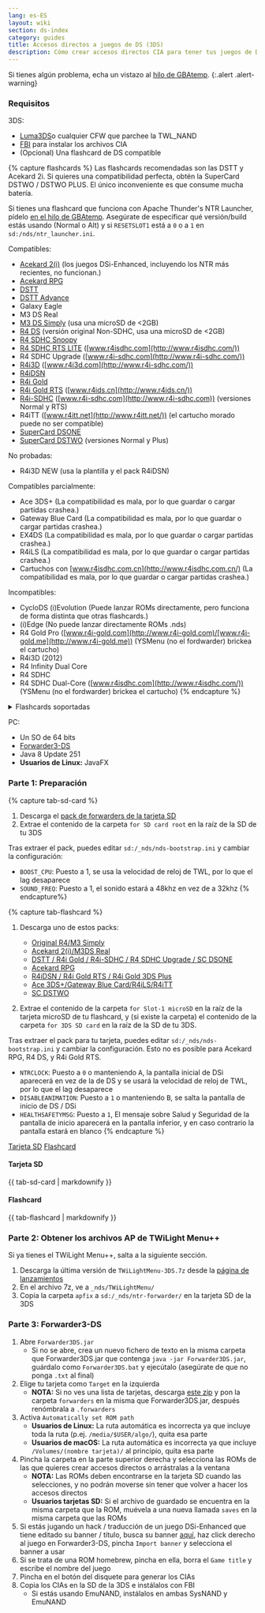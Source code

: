 ```yaml
---
lang: es-ES
layout: wiki
section: ds-index
category: guides
title: Accesos directos a juegos de DS (3DS)
description: Cómo crear accesos directos CIA para tener tus juegos de DS en el menú principal de 3DS
---
```


Si tienes algún problema, echa un vistazo al [hilo de GBAtemp](https://gbatemp.net/threads/nds-forwarder-cias-for-your-home-menu.426174/).
{:.alert .alert-warning}

### Requisitos

3DS:
- [Luma3DS](https://github.com/lumateam/luma3ds/releases)o cualquier CFW que parchee la TWL_NAND
- [FBI](https://github.com/Steveice10/FBI/releases) para instalar los archivos CIA
- (Opcional) Una flashcard de DS compatible

{% capture flashcards %}
Las flashcards recomendadas son las DSTT y Acekard 2i. Si quieres una compatibilidad perfecta, obtén la SuperCard DSTWO / DSTWO PLUS. El único inconveniente es que consume mucha batería.

Si tienes una flashcard que funciona con Apache Thunder's NTR Launcher, pídelo [en el hilo de GBAtemp](https://gbatemp.net/threads/nds-forwarder-cias-for-your-home-menu.426174/). Asegúrate de especificar qué versión/build estás usando (Normal o Alt) y si `RESETSLOT1` está a `0` o a `1` en `sd:/nds/ntr_launcher.ini`.

Compatibles:
- [Acekard 2(i)](http://www.nds-card.com/ProShow.asp?ProID=160) (los juegos DSi-Enhanced, incluyendo los NTR más recientes, no funcionan.)
- [Acekard RPG](http://wiki.gbatemp.net/wiki/Acekard_RPG)
- [DSTT](http://www.nds-card.com/ProShow.asp?ProID=157)
- [DSTT Advance](http://kaze-tado.way-nifty.com/moo/images/2008/11/19/200811202.jpg)
- Galaxy Eagle
- M3 DS Real
- [M3 DS Simply](https://farm2.static.flickr.com/1333/752793411_d91b182eb7.jpg) (usa una microSD de <2GB)
- [R4 DS](http://www.nds-card.com/ProShow.asp?ProID=141) (versión original Non-SDHC, usa una microSD de <2GB)
- [R4 SDHC Snoopy](http://www.nds-card.com/ProShow.asp?ProID=567)
- [R4 SDHC RTS LITE](http://www.nds-card.com/ProShow.asp?ProID=450) ([www.r4isdhc.com](http://www.r4isdhc.com/))
- R4 SDHC Upgrade ([www.r4i-sdhc.com](http://www.r4i-sdhc.com/))
- [R4i3D](http://www.3ds-cart.com/en/other-flashcarts/35-r4i3d-revolution-cart-for-3ds-dsi-dsl-ds.html) ([www.r4i3d.com](http://www.r4i-sdhc.com/))
- [R4iDSN](http://3ds-flashcard.com/home/28-r4idsn-3ds.html)
- [R4i Gold](http://www.nds-card.com/ProShow.asp?ProID=330)
- [R4i Gold RTS](http://www.nds-card.com/ProShow.asp?ProID=149) ([www.r4ids.cn](http://www.r4ids.cn/))
- [R4i-SDHC](http://www.nds-card.com/ProShow.asp?ProID=146) ([www.r4i-sdhc.com](http://www.r4i-sdhc.com)) (versiones Normal y RTS)
- R4iTT ([www.r4itt.net](http://www.r4itt.net/)) (el cartucho morado puede no ser compatible)
- [SuperCard DSONE](http://wiki.gbatemp.net/wiki/SuperCard_DSONEi)
- [SuperCard DSTWO](http://www.nds-card.com/ProShow.asp?ProID=135) (versiones Normal y Plus)

No probadas:
- R4i3D NEW (usa la plantilla y el pack R4iDSN)

Compatibles parcialmente:
- Ace 3DS+ (La compatibilidad es mala, por lo que guardar o cargar partidas crashea.)
- Gateway Blue Card (La compatibilidad es mala, por lo que guardar o cargar partidas crashea.)
- EX4DS (La compatibilidad es mala, por lo que guardar o cargar partidas crashea.)
- R4iLS (La compatibilidad es mala, por lo que guardar o cargar partidas crashea.)
- Cartuchos con [www.r4isdhc.com.cn](http://www.r4isdhc.com.cn/) (La compatibilidad es mala, por lo que guardar o cargar partidas crashea.)

Incompatibles:
- CycloDS (i)Evolution (Puede lanzar ROMs directamente, pero funciona de forma distinta que otras flashcards.)
- (i)Edge (No puede lanzar directamente ROMs .nds)
- R4 Gold Pro ([www.r4i-gold.com](http://www.r4i-gold.com)/[www.r4i-gold.me](http://www.r4i-gold.me)) (YSMenu (no el fordwarder) brickea el cartucho)
- R4i3D (2012)
- R4 Infinity Dual Core
- R4 SDHC
- R4 SDHC Dual-Core ([www.r4isdhc.com](http://www.r4isdhc.com/)) (YSMenu (no el fordwarder) brickea el cartucho)
{% endcapture %}

<details>
    <summary>Flashcards soportadas</summary>
    <div class="details-content">
        {{ flashcards | markdownify }}
    </div>
</details>

PC:
- Un SO de 64 bits
- [Forwarder3-DS](https://www.dropbox.com/s/b9de5ii6vm3dxfn/Forwarder3DS-v2.9.6.zip?dl=0)
- Java 8 Update 251
- **Usuarios de Linux:** JavaFX

### Parte 1: Preparación
{% capture tab-sd-card %}
1. Descarga el [pack de forwarders de la tarjeta SD](https://www.dropbox.com/s/k5uaa4jzbtkgm0z/DS%20Game%20Forwarder%20pack%20%283DS%20SD%20Card%29.7z?dl=0)
1. Extrae el contenido de la carpeta `for SD card root` en la raíz de la SD de tu 3DS

Tras extraer el pack, puedes editar `sd:/_nds/nds-bootstrap.ini` y cambiar la configuración:
- `BOOST_CPU`: Puesto a 1, se usa la velocidad de reloj de TWL, por lo que el lag desaparece
- `SOUND_FREQ`: Puesto a 1, el sonido estará a 48khz en vez de a 32khz
{% endcapture%}

{% capture tab-flashcard %}
1. Descarga uno de estos packs:
   - [Original R4/M3 Simply](https://www.dropbox.com/s/juxzri7h8bttunh/DS%20Game%20Forwarder%20pack%20%28Original%20R4%2C%20M3%20Simply%29.7z?dl=0)
   - [Acekard 2(i)/M3DS Real](https://www.dropbox.com/s/5elogf885sd62hu/DS%20Game%20Forwarder%20pack%20%28M3DS%20Real%29.7z?dl=0)
   - [DSTT / R4i Gold / R4i-SDHC / R4 SDHC Upgrade / SC DSONE](https://www.dropbox.com/s/xxfmvikwmnvsu63/DS%20Game%20Forwarder%20pack%20%28DSTT%2C%20R4i%20Gold%2C%20R4i-SDHC%2C%20SC%20DSONE%29.7z?dl=0)
   - [Acekard RPG](https://drive.google.com/file/d/0B2_1xHkEp2_6OHVuZEJwU1BKbEU/view?usp=sharing)
   - [R4iDSN / R4i Gold RTS / R4i Gold 3DS Plus](https://www.dropbox.com/s/j8nquh073k9y0h7/DS%20Game%20Forwarder%20pack%20%28R4iDSN%2C%20R4i%20Gold%20RTS%29.7z?dl=0)
   - [Ace 3DS+/Gateway Blue Card/R4iLS/R4iTT](https://www.dropbox.com/s/fd7dzhn8burcq02/DS%20Game%20Forwarder%20pack%20%28Ace3DS%2C%20GW%20Blue%20Card%2C%20R4iTT%29.7z?dl=0)
   - [SC DSTWO](https://www.dropbox.com/s/pyyg0vq8b0nmhqd/DS%20Game%20Forwarder%20pack%20%28SC%20DSTWO%29.7z?dl=0)

1. Extrae el contenido de la carpeta `for Slot-1 microSD` en la raíz de la tarjeta microSD de tu flashcard, y (si existe la carpeta) el contenido de la carpeta `for 3DS SD card` en la raíz de la SD de tu 3DS.

Tras extraer el pack para tu tarjeta, puedes editar `sd:/_nds/nds-bootstrap.ini` y cambiar la configuración. Esto no es posible para Acekard RPG, R4 DS, y R4i Gold RTS.
- `NTRCLOCK`: Puesto a `0` o manteniendo <kbd class="face">A</kbd>, la pantalla inicial de DSi aparecerá en vez de la de DS y se usará la velocidad de reloj de TWL, por lo que el lag desaparece
- `DISABLEANIMATION`: Puesto a `1` o manteniendo <kbd class="face">B</kbd>, se salta la pantalla de inicio de DS / DSi
- `HEALTHSAFETYMSG`: Puesto a `1`, El mensaje sobre Salud y Seguridad de la pantalla de inicio aparecerá en la pantalla inferior, y en caso contrario la pantalla estará en blanco
{% endcapture %}

<div class="tab-container">
    <div class="pb-3">
        <a class="tab-link btn btn-outline-secondary tab-default" href="#tab-sd-card" onclick="openTab(event, event.currentTarget)" data-tab-name="sd-card">Tarjeta SD</a>
        <a class="tab-link btn btn-outline-secondary" href="#tab-flashcard" onclick="openTab(event, event.currentTarget)" data-tab-name="flashcard">Flashcard</a>
    </div>
    <div id="tab-sd-card">
        <noscript><h4>Tarjeta SD</h4></noscript>
        {{ tab-sd-card | markdownify }}
    </div>
    <div id="tab-flashcard">
        <noscript><h4>Flashcard</h4></noscript>
        {{ tab-flashcard | markdownify }}
    </div>
</div>

### Parte 2: Obtener los archivos AP de TWiLight Menu++
Si ya tienes el TWiLight Menu++, salta a la siguiente sección.
1. Descarga la última versión de `TWiLightMenu-3DS.7z` desde la [página de lanzamientos](https://github.com/DS-Homebrew/TWiLightMenu/releases)
1. En el archivo 7z, ve a `_nds/TWiLightMenu/`
1. Copia la carpeta `apfix` a `sd:/_nds/ntr-forwarder/` en la tarjeta SD de la 3DS

### Parte 3: Forwarder3-DS
1. Abre `Forwarder3DS.jar`
   - Si no se abre, crea un nuevo fichero de texto en la misma carpeta que Forwarder3DS.jar que contenga `java -jar Forwarder3DS.jar`, guárdalo como `Forwarder3DS.bat` y ejecútalo (asegúrate de que no ponga `.txt` al final)
1. Elige tu tarjeta como `Target` en la izquierda
   - **NOTA:** Si no ves una lista de tarjetas, descarga [este zip](https://github.com/Olmectron/olmectron.github.io/archive/master.zip) y pon la carpeta `forwarders` en la misma que Forwarder3DS.jar, después renómbrala a `.forwarders`
1. Activa `Automatically set ROM path`
   - **Usuarios de Linux:** La ruta automática es incorrecta ya que incluye toda la ruta (p.ej. `/media/$USER/algo/`), quita esa parte
   - **Usuarios de macOS:** La ruta automática es incorrecta ya que incluye `/Volumes/(nombre tarjeta)/` al principio, quita esa parte
1. Pincha la carpeta en la parte superior derecha y selecciona las ROMs de las que quieres crear accesos directos o arrástralas a la ventana
   - **NOTA:** Las ROMs deben encontrarse en la tarjeta SD cuando las selecciones, y no podrán moverse sin tener que volver a hacer los accesos directos
   - **Usuarios tarjetas SD:** Si el archivo de guardado se encuentra en la misma carpeta que la ROM, muévela a una nueva llamada `saves` en la misma carpeta que las ROMs
1. Si estás jugando un hack / traducción de un juego DSi-Enhanced que tiene editado su banner / título, busca su banner [aquí](https://www.dropbox.com/sh/igr47pr0q5bh4p5/AAA9Dy8VOGfBLUA6KdLDSDW-a?dl=0), haz click derecho al juego en Forwarder3-DS, pincha `Import banner` y selecciona el banner a usar
1. Si se trata de una ROM homebrew, pincha en ella, borra el `Game title` y escribe el nombre del juego
1. Pincha en el botón del disquete para generar los CIAs
1. Copia los CIAs en la SD de la 3DS e instálalos con FBI
   - Si estás usando EmuNAND, instálalos en ambas SysNAND y EmuNAND

